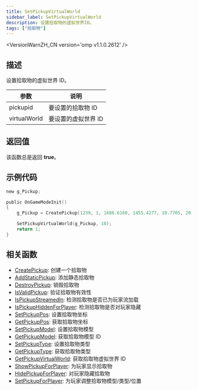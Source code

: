 ```yaml
---
title: SetPickupVirtualWorld
sidebar_label: SetPickupVirtualWorld
description: 设置拾取物的虚拟世界ID。
tags: ["拾取物"]
---
```


<VersionWarnZH_CN version='omp v1.1.0.2612' />

## 描述

设置拾取物的虚拟世界 ID。

| 参数         | 说明                |
| ------------ | ------------------- |
| pickupid     | 要设置的拾取物 ID   |
| virtualWorld | 要设置的虚拟世界 ID |

## 返回值

该函数总是返回 **true**。

## 示例代码

```c
new g_Pickup;

public OnGameModeInit()
{
    g_Pickup = CreatePickup(1239, 1, 1686.6160, 1455.4277, 10.7705, 20);

    SetPickupVirtualWorld(g_Pickup, 10);
    return 1;
}
```

## 相关函数

- [CreatePickup](CreatePickup): 创建一个拾取物
- [AddStaticPickup](AddStaticPickup): 添加静态拾取物
- [DestroyPickup](DestroyPickup): 销毁拾取物
- [IsValidPickup](IsValidPickup): 验证拾取物有效性
- [IsPickupStreamedIn](IsPickupStreamedIn): 检测拾取物是否已为玩家流加载
- [IsPickupHiddenForPlayer](IsPickupHiddenForPlayer): 检测拾取物是否对玩家隐藏
- [SetPickupPos](SetPickupPos): 设置拾取物坐标
- [GetPickupPos](GetPickupPos): 获取拾取物坐标
- [SetPickupModel](SetPickupModel): 设置拾取物模型
- [GetPickupModel](GetPickupModel): 获取拾取物模型 ID
- [SetPickupType](SetPickupType): 设置拾取物类型
- [GetPickupType](GetPickupType): 获取拾取物类型
- [GetPickupVirtualWorld](GetPickupVirtualWorld): 获取拾取物虚拟世界 ID
- [ShowPickupForPlayer](ShowPickupForPlayer): 为玩家显示拾取物
- [HidePickupForPlayer](HidePickupForPlayer): 对玩家隐藏拾取物
- [SetPickupForPlayer](SetPickupForPlayer): 为玩家调整拾取物模型/类型/位置
